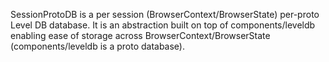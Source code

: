 SessionProtoDB is a per session (BrowserContext/BrowserState) per-proto
Level DB database. It is an abstraction built on top of components/leveldb
enabling ease of storage across BrowserContext/BrowserState
(components/leveldb is a proto database).
